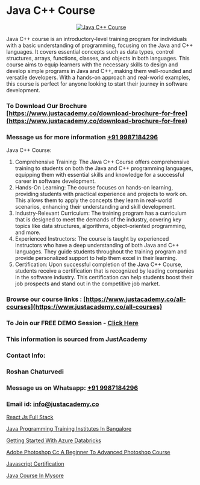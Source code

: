 # Java C++ Course

<p align="center">
  <a href="https://justacademy.co/course-detail/core-java-training">
    <img src="https://justacademy.co/storage2/course_image/1677245426_course_image.webp" alt="Java C++ Course">
  </a>
</p>


Java C++ course is an introductory-level training program for individuals with a basic understanding of programming, focusing on the Java and C++ languages. It covers essential concepts such as data types, control structures, arrays, functions, classes, and objects in both languages. This course aims to equip learners with the necessary skills to design and develop simple programs in Java and C++, making them well-rounded and versatile developers. With a hands-on approach and real-world examples, this course is perfect for anyone looking to start their journey in software development.
### To Download Our Brochure [https://www.justacademy.co/download-brochure-for-free](https://www.justacademy.co/download-brochure-for-free)
### Message us for more information [+91 9987184296](https://api.whatsapp.com/send?phone=919987184296)
Java C++ Course:
1) Comprehensive Training: The Java C++ Course offers comprehensive training to students on both the Java and C++ programming languages, equipping them with essential skills and knowledge for a successful career in software development.
2) Hands-On Learning: The course focuses on hands-on learning, providing students with practical experience and projects to work on. This allows them to apply the concepts they learn in real-world scenarios, enhancing their understanding and skill development.
3) Industry-Relevant Curriculum: The training program has a curriculum that is designed to meet the demands of the industry, covering key topics like data structures, algorithms, object-oriented programming, and more.
4) Experienced Instructors: The course is taught by experienced instructors who have a deep understanding of both Java and C++ languages. They guide students throughout the training program and provide personalized support to help them excel in their learning.
5) Certification: Upon successful completion of the Java C++ Course, students receive a certification that is recognized by leading companies in the software industry. This certification can help students boost their job prospects and stand out in the competitive job market.

### Browse our course links : [https://www.justacademy.co/all-courses](https://www.justacademy.co/all-courses) 
### To Join our FREE DEMO Session - [Click Here](https://www.justacademy.co/register-for-course-demo)


### This information is sourced from JustAcademy
### Contact Info:
### Roshan Chaturvedi
### Message us on Whatsapp: [+91 9987184296](https://api.whatsapp.com/send?phone=919987184296)
### Email id: [info@justacademy.co](mailto:info@justacademy.co)
                
[React Js Full Stack](https://www.linkedin.com/pulse/react-js-full-stack-justacademy-jaipur-uahce?trackingId=Ey7%2FXnu%2FOltWvNOEjT6vRg%3D%3D&lipi=urn%3Ali%3Apage%3Ad_flagship3_company_admin%3BzoGgv%2F2GTOq26q6ITzj9KQ%3D%3D)

[Java Programming Training Institutes In Bangalore](https://www.linkedin.com/pulse/java-programming-training-institutes-bangalore-fmgge?trackingId=LxWAo32VlLr9jv%2Fl0VcVSA%3D%3D&lipi=urn%3Ali%3Apage%3Ad_flagship3_company_admin%3BihWdGtFLSGiUoHftbcLC7g%3D%3D)

[Getting Started With Azure Databricks](https://medium.com/@negishivu99/getting-started-with-azure-databricks-518cbd27dcb4)

[Adobe Photoshop Cc A Beginner To Advanced Photoshop Course](https://medium.com/@shivamja27/adobe-photoshop-cc-a-beginner-to-advanced-photoshop-course-d7536ca84f72)

[Javascript Certification](https://justacademyin.github.io/Articles/Javascript-Certification)

[Java Course In Mysore](https://justacademyin.github.io/justacademy/Java-Course-In-Mysore)

